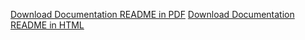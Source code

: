 [Download Documentation README in PDF](https://github.com/ahmedkhalaf/SFND_Radar_Target_Generation_Detection/blob/master/Readme.pdf)
[Download Documentation README in HTML](https://github.com/ahmedkhalaf/SFND_Radar_Target_Generation_Detection/blob/master/Readme.html)
